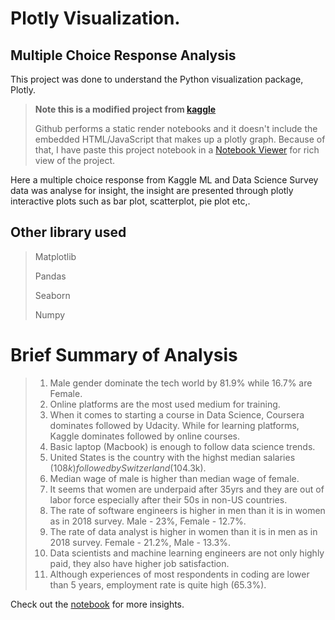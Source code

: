 # Plotly Visualization.

## Multiple Choice Response Analysis

This project was done to understand the Python visualization package, Plotly.

> **Note this is a modified project from [kaggle](https://www.kaggle.com/code/hakkisimsek/plotly-tutorial-1)**
>
> Github performs a static render notebooks and it doesn't include the embedded HTML/JavaScript that makes up a plotly graph. Because of that, I have paste this project notebook in a [Notebook Viewer](https://nbviewer.org/github/TelRich/Multiple_Choice_Response_Analysis/blob/main/mul_choice_rep.ipynb) for rich view of the project.

Here a multiple choice response from Kaggle ML and Data Science Survey data was analyse for insight, the insight are presented through plotly interactive plots such as bar plot, scatterplot, pie plot etc,.

## Other library used 
> Matplotlib
>
>Pandas
>
>Seaborn
>
>Numpy

# Brief Summary of Analysis
>1. Male gender dominate the tech world by 81.9% while 16.7% are Female.
>2. Online platforms are the most used medium for training.
>3. When it comes to starting a course in Data Science, Coursera dominates followed by Udacity. While for learning platforms, Kaggle dominates followed by online courses.
>4. Basic laptop (Macbook) is enough to follow data science trends.
>5. United States is the country with the highst median salaries ($108k) followed by Switzerland($104.3k).
>6. Median wage of male is higher than median wage of female.
>7. It seems that women are underpaid after 35yrs and they are out of labor force especially after their 50s in non-US countries.
>8. The rate of software engineers is higher in men than it is in women as in 2018 survey. Male - 23%, Female - 12.7%.
>9. The rate of data analyst is higher in women than it is in men as in 2018 survey. Female - 21.2%, Male - 13.3%.
>10. Data scientists and machine learning engineers are not only highly paid, they also have higher job satisfaction.
>11. Although experiences of most respondents in coding are lower than 5 years, employment rate is quite high (65.3%).

Check out the [notebook](https://nbviewer.org/github/TelRich/Multiple_Choice_Response_Analysis/blob/main/mul_choice_rep.ipynb) for more insights.
